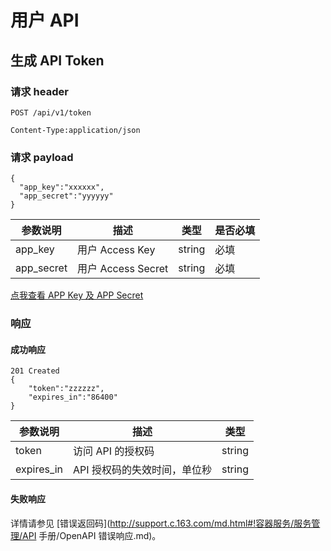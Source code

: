 # 用户 API

## 生成 API Token

### 请求 header
 
	POST /api/v1/token 
	
	Content-Type:application/json

### 请求 payload

    {
      "app_key":"xxxxxx",
      "app_secret":"yyyyyy"
    }

|  参数说明  |        描述        |  类型  | 是否必填 |
|------------|--------------------|--------|----------|
| app_key    | 用户 Access Key    | string | 必填     |
| app_secret | 用户 Access Secret | string | 必填     |
[点我查看 APP Key 及 APP Secret](https://c.163.com/dashboard#/m/account/accesskey/)

### 响应
#### 成功响应

	201 Created
	{
	    "token":"zzzzzz",
	    "expires_in":"86400"
	}


|  参数说明  |             描述             |  类型  |
|------------|------------------------------|--------|
| token      | 访问 API 的授权码            | string |
| expires_in | API 授权码的失效时间，单位秒 | string |

#### 失败响应
详情请参见 [错误返回码](http://support.c.163.com/md.html#!容器服务/服务管理/API 手册/OpenAPI 错误响应.md)。

